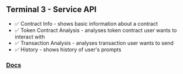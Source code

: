 ## Terminal 3 - Service API

- ✅ Contract Info - shows basic information about a contract
- ✅ Token Contract Analysis - analyses token contract user wants to interact with
- ✅ Transaction Analysis - analyses transaction user wants to send
- ✅ History - shows history of user's prompts


### [Docs](https://extension-api.jozhe.com/)
